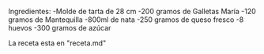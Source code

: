 Ingredientes:
-Molde de tarta de 28 cm
-200 gramos de Galletas María
-120 gramos de Mantequilla
-800ml de nata
-250 gramos de queso fresco
-8 huevos
-300 gramos de azúcar

La receta esta en "receta.md"
